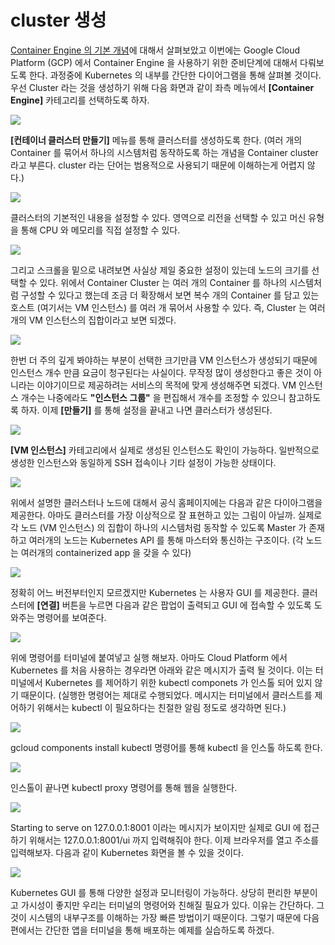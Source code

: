 # cluster 생성

[Container Engine 의 기본 개념](concept.md)에 대해서 살펴보았고 이번에는 Google Cloud Platform \(GCP\) 에서 Container Engine 을 사용하기 위한 준비단계에 대해서 다뤄보도록 한다. 과정중에 Kubernetes 의 내부를 간단한 다이어그램을 통해 살펴볼 것이다. 우선 Cluster 라는 것을 생성하기 위해 다음 화면과 같이 좌측 메뉴에서 **\[Container Engine\]** 카테고리를 선택하도록 하자.

![](https://t1.daumcdn.net/cfile/tistory/243CC742596555D618)

**\[컨테이너 클러스터 만들기\]** 메뉴를 통해 클러스터를 생성하도록 한다. \(여러 개의 Container 를 묶어서 하나의 시스템처럼 동작하도록 하는 개념을 Container cluster 라고 부른다. cluster 라는 단어는 범용적으로 사용되기 때문에 이해하는게 어렵지 않다.\)

![](https://t1.daumcdn.net/cfile/tistory/251AF042596555D712)

클러스터의 기본적인 내용을 설정할 수 있다. 영역으로 리전을 선택할 수 있고 머신 유형을 통해 CPU 와 메모리를 직접 설정할 수 있다.

![](https://t1.daumcdn.net/cfile/tistory/25231142596555D915)

그리고 스크롤을 밑으로 내려보면 사실상 제일 중요한 설정이 있는데 노드의 크기를 선택할 수 있다. 위에서 Container Cluster 는 여러 개의 Container 를 하나의 시스템처럼 구성할 수 있다고 했는데 조금 더 확장해서 보면 복수 개의 Container 를 담고 있는 호스트 \(여기서는 VM 인스턴스\) 를 여러 개 묶어서 사용할 수 있다. 즉, Cluster 는 여러 개의 VM 인스턴스의 집합이라고 보면 되겠다.

![](https://t1.daumcdn.net/cfile/tistory/246E5342596555DA1A)

한번 더 주의 깊게 봐야하는 부분이 선택한 크기만큼 VM 인스턴스가 생성되기 때문에 인스턴스 개수 만큼 요금이 청구된다는 사실이다. 무작정 많이 생성한다고 좋은 것이 아니라는 이야기이므로 제공하려는 서비스의 목적에 맞게 생성해주면 되겠다. VM 인스턴스 개수는 나중에라도 **"인스턴스 그룹"** 을 편집해서 개수를 조정할 수 있으니 참고하도록 하자. 이제 **\[만들기\]** 를 통해 설정을 끝내고 나면 클러스터가 생성된다. 

![](https://t1.daumcdn.net/cfile/tistory/2158EA42596555DB1B)

**\[VM 인스턴스\]** 카테고리에서 실제로 생성된 인스턴스도 확인이 가능하다. 일반적으로 생성한 인스턴스와 동일하게 SSH 접속이나 기타 설정이 가능한 상태이다.

![](https://t1.daumcdn.net/cfile/tistory/267B3742596555DC13)

위에서 설명한 클러스터나 노드에 대해서 공식 홈페이지에는 다음과 같은 다이아그램을 제공한다. 아마도 클러스터를 가장 이상적으로 잘 표현하고 있는 그림이 아닐까. 실제로 각 노드 \(VM 인스턴스\) 의 집합이 하나의 시스템처럼 동작할 수 있도록 Master 가 존재하고 여러개의 노드는 Kubernetes API 를 통해 마스터와 통신하는 구조이다. \(각 노드는 여러개의 containerized app 을 갖을 수 있다\)

![](https://t1.daumcdn.net/cfile/tistory/2635C63359655B0013)

정확히 어느 버전부터인지 모르겠지만 Kubernetes 는 사용자 GUI 를 제공한다. 클러스터에 **\[연결\]** 버튼을 누르면 다음과 같은 팝업이 출력되고 GUI 에 접속할 수 있도록 도와주는 명령어를 보여준다.   


![](https://t1.daumcdn.net/cfile/tistory/2258E342596555DD1A)

위에 명령어를 터미널에 붙여넣고 실행 해보자. 아마도 Cloud Platform 에서 Kubernetes 를 처음 사용하는 경우라면 아래와 같은 메시지가 출력 될 것이다. 이는 터미널에서 Kubernetes 를 제어하기 위한 kubectl componets 가 인스톨 되어 있지 않기 때문이다. \(실행한 명령어는 제대로 수행되었다. 메시지는 터미널에서 클러스트를 제어하기 위해서는 kubectl 이 필요하다는 친절한 알림 정도로 생각하면 된다.\)

![](https://t1.daumcdn.net/cfile/tistory/276AD438596555E11B)

gcloud components install kubectl  명령어를 통해 kubectl 을 인스톨 하도록 한다.

![](https://t1.daumcdn.net/cfile/tistory/22379738596555E21C)

인스톨이 끝나면 kubectl proxy 명령어를 통해 웹을 실행한다. 

![](https://t1.daumcdn.net/cfile/tistory/2729F638596555E31A)

Starting to serve on 127.0.0.1:8001 이라는 메시지가 보이지만 실제로 GUI 에 접근하기 위해서는 127.0.0.1:8001/ui 까지 입력해줘야 한다. 이제 브라우저를 열고 주소를 입력해보자. 다음과 같이 Kubernetes 화면을 볼 수 있을 것이다.

![](https://t1.daumcdn.net/cfile/tistory/2264C738596555E014)

Kubernetes GUI 를 통해 다양한 설정과 모니터링이 가능하다. 상당히 편리한 부분이고 가시성이 좋지만 우리는 터미널의 명령어와 친해질 필요가 있다. 이유는 간단하다. 그것이 시스템의 내부구조를 이해하는 가장 빠른 방법이기 때문이다. 그렇기 때문에 다음 편에서는 간단한 앱을 터미널을 통해 배포하는 예제를 실습하도록 하겠다.

